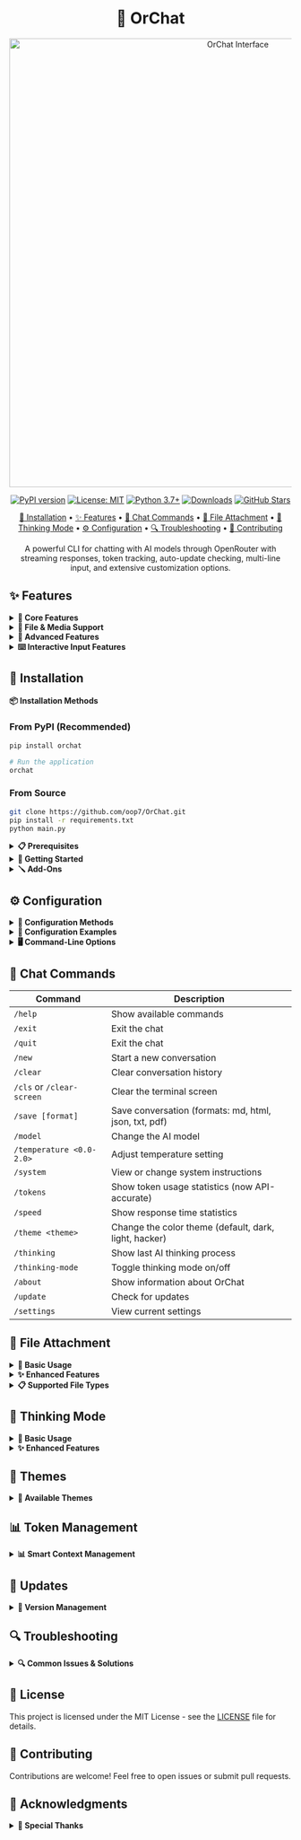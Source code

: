 <div align="center">

# 🤖 OrChat

<img src="https://github.com/user-attachments/assets/df20dccc-8971-414e-9281-74260f05bf44" width="800" alt="OrChat Interface"/>

[![PyPI version](https://img.shields.io/pypi/v/orchat?color=86efac&style=for-the-badge&logo=pypi&logoColor=black)](https://badge.fury.io/py/orchat)
[![License: MIT](https://img.shields.io/badge/License-MIT-10b981?style=for-the-badge&logo=opensource&logoColor=white)](https://opensource.org/licenses/MIT)
[![Python 3.7+](https://img.shields.io/badge/python-3.7+-10b981?style=for-the-badge&logo=python&logoColor=white)](https://www.python.org/downloads/)
[![Downloads](https://img.shields.io/pepy/dt/orchat?color=1f2937&style=for-the-badge&logo=download&logoColor=white)](https://pepy.tech/project/orchat)
[![GitHub Stars](https://img.shields.io/github/stars/oop7/OrChat?color=86efac&style=for-the-badge&logo=github&logoColor=black)](https://github.com/oop7/OrChat/stargazers)

[🚀 Installation](#installation) • [✨ Features](#features) • [💬 Chat Commands](#chat-commands) • [📁 File Attachment](#file-attachment) • [🧠 Thinking Mode](#thinking-mode) • [⚙️ Configuration](#configuration) • [🔍 Troubleshooting](#troubleshooting) • [🤝 Contributing](#contributing)

A powerful CLI for chatting with AI models through OpenRouter with streaming responses, token tracking, auto-update checking, multi-line input, and extensive customization options.

</div>


<a id="features"></a>
## ✨ Features

<details>
<summary><strong>🔗 Core Features</strong></summary>

- **Universal Model Access**: Connect to any AI model available on OpenRouter with dynamic model retrieval
- **Interactive Chat**: Enjoy a smooth conversation experience with real-time streaming responses
- **Rich Markdown Rendering**: View formatted text, code blocks, tables and more directly in your terminal
- **Performance Analytics**: Track token usage, response times, and total cost for efficiency monitoring (now with accurate API-based token counting)
- **Command Auto-completion**: Enhanced user experience with intelligent command suggestions and prompt history navigation
- **Prompt History Navigation**: Use ↑/↓ arrow keys to navigate through previous prompts and Ctrl+R for history search
- **Pricing Display**: Real-time pricing information displayed during active chat sessions
- **Auto-Update System**: Automatic update checking at startup with pip integration
- **Multi-line Input Support**: Compose multi-paragraph messages with `Esc+Enter` and visual feedback

</details>

<details>
<summary><strong>📎 File & Media Support</strong></summary>

- **Smart File Picker**: Attach files anywhere in your message using `#` (e.g., `analyze #myfile.py`)
- **Interactive File Browser**: Browse files with icons, sizes, and directory navigation in a popup interface
- **Multimodal Support**: Share images and various file types with compatible AI models
- **Enhanced File Processing**: Improved file attachment with better error handling and path support

</details>

<details>
<summary><strong>🧠 Advanced Features</strong></summary>

- **Smart Thinking Mode**: See the AI's reasoning process with compatible models
- **Multiple Export Formats**: Save conversations as Markdown, HTML, JSON, TXT, or PDF
- **Smart Context Management**: Automatically manages conversation history to stay within token limits
- **Customizable Themes**: Choose from different visual themes for your terminal

</details>

<details>
<summary><strong>⌨️ Interactive Input Features</strong></summary>

- **Multi-line Input**: Use `Esc+Enter` to toggle multi-line mode, with status indicator and seamless toggling
- **Command History Navigation**: Press ↑/↓ arrow keys to cycle through previous prompts and commands
- **History Search**: Use Ctrl+R to search through your prompt history with keywords
- **Automatic Command Completion**: Start typing "/" and command suggestions appear instantly - no Tab key needed!
- **Auto-Suggest from History**: Previous commands and prompts appear as grey suggestions as you type
- **Intelligent File Picker**: Use `#` anywhere in your message for file selection with auto-completion and browser popup

**💡 How Auto-Completion Works:**
- Type `/` → All available commands appear automatically
- Type `/c` → Filters to commands starting with 'c' (clear, cls, clear-screen, etc.)
- Type `/temp` → Shows `/temperature` command
- Type `/think` → Shows `/thinking` and `/thinking-mode` commands
- No Tab key required - completions appear as you type!

**💡 How File Picker Works:**
- Type `#` anywhere in your message to open the file picker
- Choose files interactively (with icons for file types)
- Insert filenames naturally into your prompt, e.g., `examine #test.py and check for errors`
- File picker works anywhere in your message, not just at the beginning

</details>

<a id="installation"></a>
## 🚀 Installation

<summary><strong>📦 Installation Methods</strong></summary>

### From PyPI (Recommended)

```bash
pip install orchat
```
```bash
# Run the application
orchat
```

### From Source

```bash
git clone https://github.com/oop7/OrChat.git
pip install -r requirements.txt
python main.py
```

</details>

</details>

<details>
<summary><strong>📋 Prerequisites</strong></summary>

- Python 3.7 or higher
- An OpenRouter API key (get one at [OpenRouter.ai](https://openrouter.ai))
- Required packages: in `requirements.txt`

</details>

<details>
<summary><strong>🏁 Getting Started</strong></summary>

1. Install OrChat using one of the methods above
2. Run the setup wizard
   - if you follow from source PyPI:
     ```bash
     orchat --setup
     ```
   - if you follow from source method:
     ```bash
     python main.py --setup
     ```
3. Enter your OpenRouter API key when prompted
4. Select your preferred AI model and configure settings
5. Start chatting!

</details>

<details>
<summary><strong>🪛 Add-Ons</strong></summary>

### FZF fuzzy search (Enhanced Model Selection)

1. Install fzf and pyfzf

   - Install pyfzf
     ```bash
     pip install pyfzf
     ```
   - Fzf can be downloaded from https://github.com/junegunn/fzf?tab=readme-ov-file#installation

2. Ensure fzf is in your path
3. From now on, the model selection will use fzf for powerful fuzzy search and filtering capabilities!

**Note**: If fzf is not installed, OrChat will automatically fall back to standard model selection.

</details>

<a id="configuration"></a>
## ⚙️ Configuration

<details>
<summary><strong>🔧 Configuration Methods</strong></summary>

OrChat can be configured in multiple ways:

1. **Setup Wizard**: Run `python main.py --setup` for interactive configuration
2. **Config File**: Edit the `config.ini` file in the application directory
3. **Environment Variables**: Create a `.env` file with your configuration
4. **System Environment Variables**: Set environment variables directly in your system (recommended for security)

**Enhanced Environment Support**: OrChat now supports system/user environment variables, removing the strict requirement for `.env` files.

</details>

<details>
<summary><strong>📄 Configuration Examples</strong></summary>

Example `.env` file:

```
OPENROUTER_API_KEY=your_api_key_here
```

Example `config.ini` structure:

```ini
[API]
OPENROUTER_API_KEY = your_api_key_here

[SETTINGS]
MODEL = anthropic/claude-3-opus
TEMPERATURE = 0.7
SYSTEM_INSTRUCTIONS = You are a helpful AI assistant.
THEME = default
MAX_TOKENS = 8000
AUTOSAVE_INTERVAL = 300
STREAMING = True
THINKING_MODE = False
```

</details>

<details>
<summary><strong>🖥️ Command-Line Options</strong></summary>

- `--setup`: Run the setup wizard
- `--model MODEL`: Specify the model to use (e.g., `--model "anthropic/claude-3-opus"`)
- `--task {creative,coding,analysis,chat}`: Optimize for a specific task type
- `--image PATH`: Analyze an image file

</details>

<a id="chat-commands"></a>
## 💬 Chat Commands

| Command                   | Description                                           |
| ------------------------- | ----------------------------------------------------- |
| `/help`                   | Show available commands                               |
| `/exit`                   | Exit the chat                                         |
| `/quit`                   | Exit the chat                                         |
| `/new`                    | Start a new conversation                              |
| `/clear`                  | Clear conversation history                            |
| `/cls` or `/clear-screen` | Clear the terminal screen                             |
| `/save [format]`          | Save conversation (formats: md, html, json, txt, pdf) |
| `/model`                  | Change the AI model                                   |
| `/temperature <0.0-2.0>`  | Adjust temperature setting                            |
| `/system`                 | View or change system instructions                    |
| `/tokens`                 | Show token usage statistics (now API-accurate)        |
| `/speed`                  | Show response time statistics                         |
| `/theme <theme>`          | Change the color theme (default, dark, light, hacker) |
| `/thinking`               | Show last AI thinking process                         |
| `/thinking-mode`          | Toggle thinking mode on/off                           |
| `/about`                  | Show information about OrChat                         |
| `/update`                 | Check for updates                                     |
| `/settings`               | View current settings                                 |

<a id="file-attachment"></a>
## 📁 File Attachment

<details>
<summary><strong>📎 Basic Usage</strong></summary>

Attach files naturally in your messages using the smart file picker:

```
analyze #path/to/your/file.ext for issues
examine #script.py and explain its logic
```
- Use `#` anywhere in your message to open the file picker popup

</details>

<details>
<summary><strong>✨ Enhanced Features</strong></summary>

- **Intelligent File Picker**: Auto-completion, icons, file sizes, and directory navigation
- **Quoted Path Support**: Handles file paths with spaces using quotes
- **Better Error Handling**: Improved error messages and usage examples
- **File Preview**: Shows file metadata and preview before processing
- **Security Validation**: Built-in file size and type validation (10MB limit)

</details>

<details>
<summary><strong>📋 Supported File Types</strong></summary>

- **Images**: JPG, PNG, GIF, WEBP, BMP (displayed visually with multimodal models)
- **Code Files**: Python, JavaScript, Java, C++, TypeScript, Swift, etc. (with syntax highlighting)
- **Text Documents**: TXT, MD, CSV (full content displayed)
- **Data Files**: JSON, XML (displayed with formatting)
- **Web Files**: HTML, CSS (formatted display)
- **Archives**: ZIP, TAR, GZ, RAR (basic metadata support)

</details>

<a id="thinking-mode"></a>
## 🧠 Thinking Mode

<details>
<summary><strong>🎯 Basic Usage</strong></summary>

OrChat can display the AI's reasoning process with enhanced thinking mode:

```
/thinking-mode       # Toggle thinking mode on/off
/thinking            # Show the most recent thinking process
```

This feature allows you to see how the AI approached your question before giving its final answer. **Auto Thinking Mode** automatically enables this feature when you select models with reasoning support.

</details>

<details>
<summary><strong>✨ Enhanced Features</strong></summary>

- **Improved Detection**: Better extraction of thinking content from model responses
- **Model Compatibility**: Automatic handling of models that don't support thinking mode
- **Visual Indicators**: Clear status indicators showing if thinking mode is enabled
- **Flexible Setup**: Option to enable/disable during model selection

</details>

## 🎨 Themes

<details>
<summary><strong>🎨 Available Themes</strong></summary>

Change the visual appearance with the `/theme` command:

- **default**: Blue user, green assistant
- **dark**: Cyan user, magenta assistant
- **light**: Blue user, green assistant with lighter colors
- **hacker**: Matrix-inspired green text on black

</details>

## 📊 Token Management

<details>
<summary><strong>📊 Smart Context Management</strong></summary>

OrChat intelligently manages conversation context to keep within token limits:

- Automatically trims old messages when approaching limits
- Displays comprehensive token usage statistics including total tokens and cost tracking
- Shows real-time pricing information during active sessions
- Displays total cost tracking across conversations
- Allows manual clearing of context with `/clear`

</details>

## 🔄 Updates

<details>
<summary><strong>🔄 Version Management</strong></summary>

Check for updates with the `/update` command to see if a newer version is available.

</details>



<a id="troubleshooting"></a>
## 🔍 Troubleshooting

<details>
<summary><strong>🔍 Common Issues & Solutions</strong></summary>

- **API Key Issues**: Ensure your OpenRouter API key is correctly set in config.ini, .env file, or system environment variables. OrChat will prompt for re-entry if an incorrect key is detected
- **Insufficient Account Credit**: If you receive a 402 error, check your OpenRouter account balance and add funds as needed
- **File Path Problems**: When using `/attach` or `/upload`, use quotes for paths with spaces and ensure correct path format for your OS
- **Model Compatibility**: Some features like thinking mode only work with specific models
- **Command Usage**: Remember that `/upload` and `/attach` can be used anywhere in your message for flexibility

</details>

## 📝 License

This project is licensed under the MIT License - see the [LICENSE](LICENSE) file for details.

<a id="contributing"></a>
## 🤝 Contributing

Contributions are welcome! Feel free to open issues or submit pull requests.

## 🙏 Acknowledgments

<details>
<summary><strong>🙏 Special Thanks</strong></summary>

- [OpenRouter](https://openrouter.ai/) for providing unified API access to AI models
- [Rich](https://github.com/Textualize/rich) for the beautiful terminal interface
- All contributors and users who provide feedback and help improve OrChat

</details>


